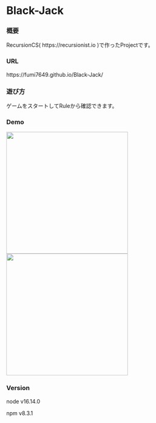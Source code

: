 # Black-Jack
<h3>概要</h3>
RecursionCS( https://recursionist.io )で作ったProjectです。
<h3>URL</h3>
https://fumi7649.github.io/Black-Jack/
<h3>遊び方</h3>
ゲームをスタートしてRuleから確認できます。


<h3>Demo</h3>

<img src="https://user-images.githubusercontent.com/80373104/157613418-93d2017c-f3ab-495d-9416-e083401692c4.jpg" width="320"> <img src="https://user-images.githubusercontent.com/80373104/157613457-f786aa73-e835-44c8-822f-d1f4cb8994b9.jpg" width="320">

<h3>Version</h3>
<p>node v16.14.0</p>
<p>npm v8.3.1</p>
